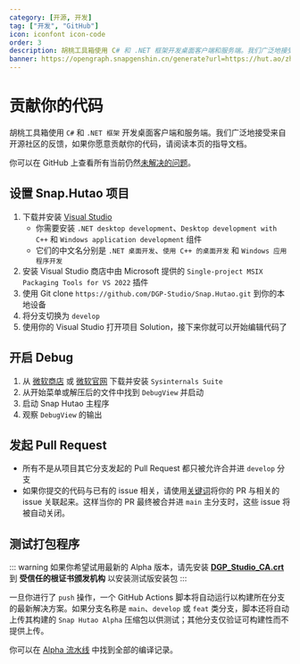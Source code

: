 ```yaml
---
category: [开源, 开发]
tag: ["开发", "GitHub"]
icon: iconfont icon-code
order: 3
description: 胡桃工具箱使用 C# 和 .NET 框架开发桌面客户端和服务端。我们广泛地接受来自开源社区的反馈，如果你愿意贡献你的代码，请阅读本页的指导文档。
banner: https://opengraph.snapgenshin.cn/generate?url=https://hut.ao/zh/development/contribute.html
---
```


# 贡献你的代码

胡桃工具箱使用 `C#` 和 `.NET 框架` 开发桌面客户端和服务端。我们广泛地接受来自开源社区的反馈，如果你愿意贡献你的代码，请阅读本页的指导文档。

你可以在 GitHub 上查看所有当前仍然[未解决的问题](https://github.com/DGP-Studio/Snap.Hutao/issues?q=is%3Aissue+is%3Aopen+-label%3A%E5%B7%B2%E5%AE%8C%E6%88%90)。

## <HopeIcon icon="iconfont icon-visual-studio" size="1.5rem" color="rgb(193,142,241)" /> 设置 Snap.Hutao 项目

1. 下载并安装 [Visual Studio](https://visualstudio.microsoft.com/downloads/)
   - 你需要安装 `.NET desktop development`、`Desktop development with C++` 和 `Windows application development` 组件
   - 它们的中文名分别是 `.NET 桌面开发`、`使用 C++ 的桌面开发` 和 `Windows 应用程序开发`
2. 安装 Visual Studio 商店中由 Microsoft 提供的 `Single-project MSIX Packaging Tools for VS 2022` 插件
3. 使用 Git clone `https://github.com/DGP-Studio/Snap.Hutao.git` 到你的本地设备
4. 将分支切换为 `develop`
5. 使用你的 Visual Studio 打开项目 Solution，接下来你就可以开始编辑代码了

## <HopeIcon icon="iconfont icon-debug" size="1.5rem" color="rgb(73,156,84)" /> 开启 Debug

1. 从 [微软商店](https://www.microsoft.com/store/productid/9P7KNL5RWT25) 或 [微软官网](https://learn.microsoft.com/zh-cn/sysinternals/downloads/sysinternals-suite) 下载并安装 `Sysinternals Suite`
2. 从开始菜单或解压后的文件中找到 `DebugView` 并启动
3. 启动 Snap Hutao 主程序
4. 观察 `DebugView` 的输出

## <HopeIcon icon="iconfont icon-pull-request" size="1.5rem" color="rgb(130,80,223)"/> 发起 Pull Request

- 所有不是从项目其它分支发起的 Pull Request 都只被允许合并进 `develop` 分支
- 如果你提交的代码与已有的 issue 相关，请使用[关键词](https://docs.github.com/en/get-started/writing-on-github/working-with-advanced-formatting/using-keywords-in-issues-and-pull-requests)将你的 PR 与相关的 issue 关联起来。这样当你的 PR 最终被合并进 `main` 主分支时，这些 issue 将被自动关闭。

## <HopeIcon icon="iconfont icon-build-package" size="1.5rem" color="rgb(254,189,105)" /> 测试打包程序

::: warning
如果你希望试用最新的 Alpha 版本，请先安装 **[DGP_Studio_CA.crt](https://github.com/DGP-Automation/Hutao-Auto-Release/releases/download/certificate-ca/DGP_Studio_CA.crt)** 到 **受信任的根证书颁发机构** 以安装测试版安装包
:::

一旦你进行了 `push` 操作，一个 GitHub Actions 脚本将自动运行以构建所在分支的最新解决方案。如果分支名称是 `main`、`develop` 或 `feat` 类分支，脚本还将自动上传其构建的 `Snap Hutao Alpha` 压缩包以供测试；其他分支仅验证可构建性而不提供上传。

你可以在 [Alpha 流水线](https://github.com/DGP-Studio/Snap.Hutao/actions/workflows/alpha.yml) 中找到全部的编译记录。
